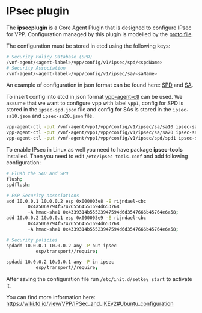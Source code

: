 # IPsec plugin

The **ipsecplugin** is a Core Agent Plugin that is designed to configure
IPsec for VPP. Configuration managed by this plugin is modelled
by the [proto file](../common/model/ipsec/ipsec.proto).

The configuration must be stored in etcd using the following keys:

```sh
# Security Policy Database (SPD)
/vnf-agent/<agent-label>/vpp/config/v1/ipsec/spd/<spdName>
# Security Association
/vnf-agent/<agent-label>/vpp/config/v1/ipsec/sa/<saName>
```


An example of configuration in json format can be found here:
[SPD](../../../cmd/vpp-agent-ctl/json/ipsec-spd.json) and
[SA](../../../cmd/vpp-agent-ctl/json/ipsec-sa10.json).

To insert config into etcd in json format [vpp-agent-ctl](../../../cmd/vpp-agent-ctl/vpp-agent-ctl.go) 
can be used. We assume that we want to configure vpp with label `vpp1`,
config for SPD is stored in the `ipsec-spd.json` file and
config for SAs is stored in the `ipsec-sa10.json` and `ipsec-sa20.json` file.

```sh
vpp-agent-ctl -put /vnf-agent/vpp1/vpp/config/v1/ipsec/sa/sa10 ipsec-sa10.json
vpp-agent-ctl -put /vnf-agent/vpp1/vpp/config/v1/ipsec/sa/sa20 ipsec-sa20.json
vpp-agent-ctl -put /vnf-agent/vpp1/vpp/config/v1/ipsec/spd/spd1 ipsec-spd.json
```

To enable IPsec in Linux as well you need to have package **ipsec-tools** installed.
Then you need to edit `/etc/ipsec-tools.conf` and add following configuration:

```sh
# Flush the SAD and SPD
flush;
spdflush;

# ESP Security associations
add 10.0.0.1 10.0.0.2 esp 0x000003e8 -E rijndael-cbc
        0x4a506a794f574265564551694d653768
        -A hmac-sha1 0x4339314b55523947594d6d3547666b45764e6a58;
add 10.0.0.2 10.0.0.1 esp 0x000003e9 -E rijndael-cbc
        0x4a506a794f574265564551694d653768
        -A hmac-sha1 0x4339314b55523947594d6d3547666b45764e6a58;

# Security policies
spdadd 10.0.0.1 10.0.0.2 any -P out ipsec
           esp/transport//require;

spdadd 10.0.0.2 10.0.0.1 any -P in ipsec
           esp/transport//require;
```

After saving the configuration file run `/etc/init.d/setkey start` to activate it.

You can find more information here: https://wiki.fd.io/view/VPP/IPSec_and_IKEv2#Ubuntu_configuration
